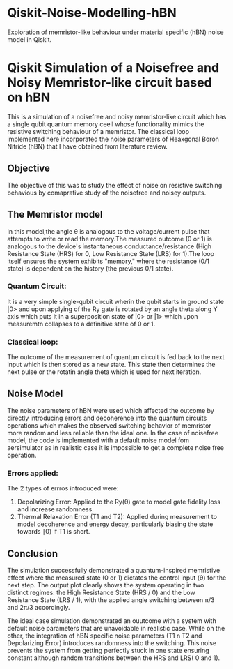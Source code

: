 # Qiskit-Noise-Modelling-hBN
Exploration of memristor-like behaviour under material specific (hBN) noise model in Qiskit.
# Qiskit Simulation of a Noisefree and Noisy Memristor-like circuit based on hBN 
This is a simulation of a noisefree and  noisy memristor-like circuit which has a single qubit quantum memory ceell whose functionality mimics the resistive switching behaviour of a memristor. The classical loop implemented here incorporated the noise parameters of Heaxgonal Boron Nitride (hBN) that I have obtained from literature review. 
## Objective
The objective of this was to study the effect of noise on resistive switching behavious by comaprative study of the noisefree and noisey outputs.
## The Memristor model
In this model,the angle θ is analogous to the voltage/current pulse that attempts to write or read the memory.The measured outcome (0 or 1) is analogous to the device's instantaneous conductance/resistance (High Resistance State (HRS) for 0, Low Resistance State (LRS) for 1).The loop itself ensures the system exhibits "memory," where the resistance (0/1 state) is dependent on the history (the previous 0/1 state).
### Quantum Circuit:
It is a very simple single-qubit circuit wherin the qubit starts in ground state |0> and upon applying of the Ry gate is rotated by an angle theta along Y axis which puts it in a superposition state of |0> or |1> which upon measuremtn collapses to a definitive state of 0 or 1.
### Classical loop:
The outcome of the measurement of quantum circuit is fed back to the next input which is then stored as a new state. This state then determines the next pulse or the rotatin angle theta which is used for next iteration.
## Noise Model
The noise parameters of hBN were used which affected the outcome by directly introducing errors and decoherence into the quantum circuits operations which makes the observed switching behavior of memristor more random and less reliable than the ideal one. In the case of noisefree model, the code is implemented with a default noise model fom aersimulator as in realistic case it is impossible to get a complete noise free operation.
### Errors applied:
The 2 types of errros introduced were:
1. Depolarizing Error: Applied to the Ry(θ) gate to model gate fidelity loss and increase randomness.
2. Thermal Relaxation Error (T1 and T2): Applied during measurement to model decoherence and energy decay, particularly biasing the state towards ∣0⟩ if T1 is short. 
## Conclusion
The simulation successfully demonstrated a quantum-inspired memristive effect where the measured state (0 or 1) dictates the control input (θ) for the next step. The output plot clearly shows the system operating in two distinct regimes: the High Resistance State (HRS / 0) and the Low Resistance State (LRS / 1), with the applied angle switching between π/3 and 2π/3 accordingly.

The ideal case simulation demonstrated an ouutcome with a system with default noise parameters that are unavoidable in realistic case. While on the other, the integration of hBN specific noise parameters (T1 n T2 and Depolarizing Error) introduces randomness into the switching. This noise prevents the system from getting perfectly stuck in one state ensuring constant although random transitions between the HRS and LRS( 0 and 1). 
